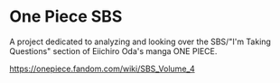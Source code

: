 # One Piece SBS

A project dedicated to analyzing and looking over the SBS/"I'm Taking Questions" section of Eiichiro Oda's manga ONE PIECE.

https://onepiece.fandom.com/wiki/SBS_Volume_4

